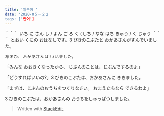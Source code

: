 ```yaml
---
title: '일본어 '
date: '2020-0５ー２２
tags: ['언어']
---
```

｀｀｀
いち
に
さん
し / よん
ご
ろ  く (
しち / なな
はち
きゅう / く
じゅう
｀｀｀
とおい  くにの  おはなしです。3 びきのこぶたと  おかあさんがすんでいました。  

あるひ、おかあさんは  いいました。

「みんな  おおきくなったから、  じぶんのことは、じぶんでするのよ」

「どうすればいいの?」3 びきのこぶたは、おかあさんに  ききました。

「まずは、じぶんのおうちをつくりなさい。  おまえたちなら  できるわよ」

3 びきのこぶたは、おかあさんの  おうちをしゅっぱつしました。

> Written with [StackEdit](https://stackedit.io/).
<!--stackedit_data:
eyJoaXN0b3J5IjpbMTMxNjkyMTg1OSwtMTY2Mzc2MjQ4NSwtMT
k2MzM2ODg4MCw5ODk0NTY0ODMsMjA2ODQxNDMxMl19
-->